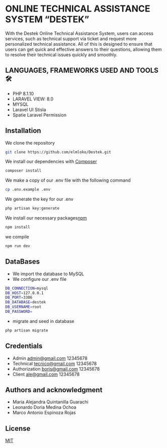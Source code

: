 
# ONLINE TECHNICAL ASSISTANCE SYSTEM “DESTEK”

With the Destek Online Technical Assistance System, users can access services, such as technical support via ticket and request more personalized technical assistance. All of this is designed to ensure that users can get quick and effective answers to their questions, allowing them to resolve their technical issues quickly and smoothly.

## LANGUAGES, FRAMEWORKS USED AND TOOLS 🛠️
* PHP 8.1.10
* LARAVEL VIEW: 8.0
* MYSQL
* Laravel UI Stisla
* Spatie Laravel Permission


## Installation
We clone the repository
```bash
git clone https://github.com/elmloko/Destek.git
```

We install our dependencies with [Composer](https://getcomposer.org/download/)
```bash
composer install
```

We make a copy of our .env file with the following command
```bash
cp .env.example .env
```

We generate the key for our .env
```bash
php artisan key:generate
```

We install our necessary packages[npm](https://nodejs.org/en/download)
```bash
npm install
```

we compile
```bash
npm run dev
```

## DataBases

* We import the database to MySQL
* We configure our .env file
```bash
DB_CONNECTION=mysql
DB_HOST=127.0.0.1
DB_PORT=3306
DB_DATABASE=destek
DB_USERNAME=root
DB_PASSWORD=
```

* migrate and seed in database
```bash
php artisan migrate
```

## Credentials
* Admin admin@gmail.com 12345678
* Technical tecnico@gmail.com 12345678
* Authorization boris@gmail.com 12345678
* Client ale@gmail.com 12345678

## Authors and acknowledgment
* Maria Alejandra Quintanilla Guarachi
* Leonardo Doria Medina Ochoa
* Marco Antonio Espinoza Rojas

## License

[MIT](https://choosealicense.com/licenses/mit/)